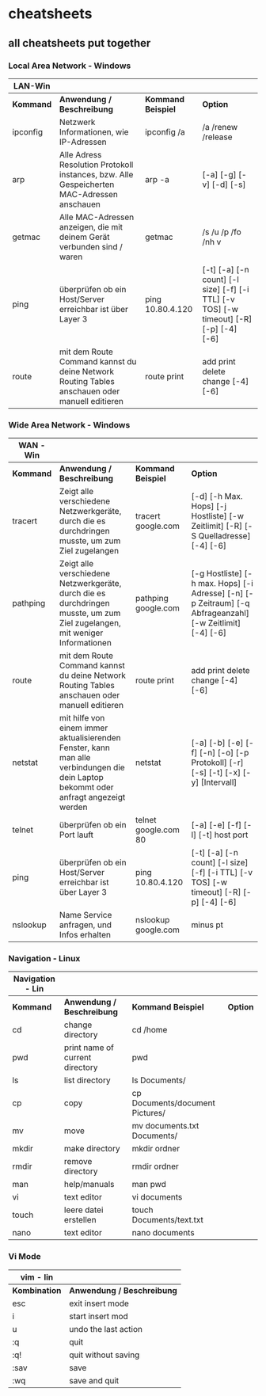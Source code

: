 # cheatsheets
## all cheatsheets put together

### Local Area Network - Windows

| **LAN-Win**              |                                                                                                    |                      |                                                                                           |
|--------------------------|----------------------------------------------------------------------------------------------------|--------------------- |-------------------------------------------------------------------------------------------|
| **Kommand**              | **Anwendung /   Beschreibung**                                                                     | **Kommand Beispiel** | **Option**                                                                                |
| ipconfig                 | Netzwerk   Informationen, wie IP-Adressen                                                          | ipconfig /a          | /a /renew /release                                                                        |
| arp                      | Alle   Adress Resolution Protokoll instances, bzw.       Alle Gespeicherten MAC-Adressen anschauen | arp -a               | [-a] [-g] [-v] [-d]   [-s]                                                                |
| getmac                   | Alle MAC-Adressen   anzeigen, die mit deinem Gerät verbunden sind / waren                          | getmac               | /s /u /p /fo /nh v                                                                        |
| ping                     | überprüfen ob ein   Host/Server erreichbar ist über Layer 3                                        | ping 10.80.4.120     | [-t]   [-a] [-n count] [-l size] [-f] [-i TTL] [-v TOS]  [-w timeout] [-R] [-p] [-4] [-6] |
| route                    | mit dem Route Command   kannst du deine Network Routing Tables anschauen oder manuell editieren    | route print          | add print delete   change [-4] [-6]                                                       |

### Wide Area Network - Windows

| **WAN - Win**           |                                                                                                                                          |                      |                                                                                                                |
|-------------------------|------------------------------------------------------------------------------------------------------------------------------------------|----------------------|----------------------------------------------------------------------------------------------------------------|
| **Kommand**             | **Anwendung /   Beschreibung**                                                                                                           | **Kommand Beispiel** | **Option**                                                                                                     |
| tracert                 | Zeigt alle   verschiedene Netzwerkgeräte, durch die es durchdringen musste, um zum Ziel   zugelangen                                     | tracert google.com   | [-d] [-h Max. Hops]   [-j Hostliste] [-w Zeitlimit] [-R] [-S Quelladresse] [-4] [-6]                           |
| pathping                | Zeigt   alle verschiedene Netzwerkgeräte,       durch die es durchdringen musste, um zum Ziel zugelangen, mit weniger   Informationen    | pathping google.com  | [-g Hostliste] [-h   max. Hops] [-i Adresse] [-n] [-p Zeitraum]    [-q Abfrageanzahl] [-w Zeitlimit] [-4] [-6] |
| route                   | mit dem Route Command   kannst du deine Network Routing Tables anschauen oder manuell editieren                                          | route print          | add print delete   change [-4] [-6]                                                                            |
| netstat                 | mit   hilfe von einem immer aktualisierenden Fenster, kann man alle verbindungen   die dein Laptop bekommt oder anfragt angezeigt werden | netstat              | [-a] [-b] [-e] [-f]   [-n] [-o] [-p Protokoll] [-r] [-s] [-t] [-x] [-y] [Intervall]                            |
| telnet                  | überprüfen ob ein   Port lauft                                                                                                           | telnet google.com 80 | [-a] [-e] [-f] [-l]   [-t] host port                                                                           |
| ping                    | überprüfen ob ein   Host/Server erreichbar ist über Layer 3                                                                              | ping 10.80.4.120     | [-t]   [-a] [-n count] [-l size] [-f] [-i TTL] [-v TOS]  [-w timeout] [-R] [-p] [-4] [-6]                      |
| nslookup                | Name Service   anfragen, und Infos erhalten                                                                                              | nslookup google.com  | minus pt                                                                                                       |

### Navigation - Linux

| **Navigation - Lin** |                                 |                                 |        |
|--------------------- |---------------------------------|---------------------------------|--------|
| **Kommand**          | **Anwendung /   Beschreibung**  | **Kommand Beispiel**            | **Option** |
| cd                   | change directory                | cd /home                        |        |
| pwd                  | print name of current directory | pwd                             |        |
| ls                   | list directory                  | ls Documents/                   |        |
| cp                   | copy                            | cp Documents/document Pictures/ |        |
| mv                   | move                            | mv documents.txt Documents/     |        |
| mkdir                | make directory                  | mkdir ordner                    |        |
| rmdir                | remove directory                | rmdir ordner                    |        |
| man                  | help/manuals                    | man pwd                         |        |
| vi                   | text editor                     | vi documents                    |        |
| touch                | leere datei erstellen           | touch Documents/text.txt        |        |
| nano                 | text editor                     | nano documents                  |        |

### Vi Mode

| **vim - lin**        |                                 |
|----------------------|---------------------------------|
| **Kombination**      | **Anwendung /   Beschreibung**  |
| esc                  | exit insert mode                |
| i                    | start insert mod                |
| u                    | undo the last action            |
| :q                   | quit                            |
| :q!                  | quit without saving             |
| :sav                 | save                            |
| :wq                  | save and quit                   |
